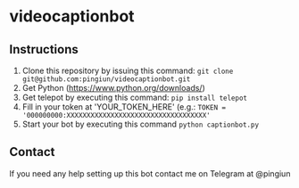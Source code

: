 # videocaptionbot
## Instructions
1. Clone this repository by issuing this command: `git clone git@github.com:pingiun/videocaptionbot.git`
1. Get Python (https://www.python.org/downloads/)
2. Get telepot by executing this command: `pip install telepot`
3. Fill in your token at 'YOUR_TOKEN_HERE' (e.g.: `TOKEN = '000000000:XXXXXXXXXXXXXXXXXXXXXXXXXXXXXXXXXXX'`
4. Start your bot by executing this command `python captionbot.py`

## Contact
If you need any help setting up this bot contact me on Telegram at @pingiun
